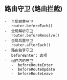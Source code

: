 ##  路由守卫 (路由拦截)
    -  全局前置守卫 
       router.beforeEach()
    -  全局解析守卫 
       router.beforeResolve()
    -  全局后置守卫 
       router.afterEach()
    -  路由独享守卫  
       beforeEnter: 选项
    -  组件内的守卫 
       -  beforeRouteEnter
       -  beforeRouteUpdate
       -  beforeRouteLeave
  